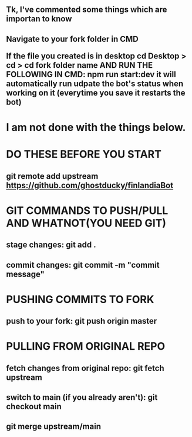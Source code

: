 <h2>Tk, I've commented some things which are importan to know</h2>

<h2>Navigate to your fork folder in CMD

If the file you created is in desktop
cd Desktop > cd <folder name> > cd fork folder name AND RUN THE FOLLOWING IN CMD: npm run start:dev
it will automatically run udpate the bot's status when working on it (everytime you save it restarts the bot)</h2>

# I am not done with the things below.


# DO THESE BEFORE YOU START
## git remote add upstream https://github.com/ghostducky/finlandiaBot

# GIT COMMANDS TO PUSH/PULL AND WHATNOT(YOU NEED GIT)

## stage changes: git add .
## commit changes: git commit -m "commit message"

# PUSHING COMMITS TO FORK
## push to your fork: git push origin master

# PULLING FROM ORIGINAL REPO
## fetch changes from original repo: git fetch upstream
## switch to main (if you already aren't): git checkout main
## git merge upstream/main
##